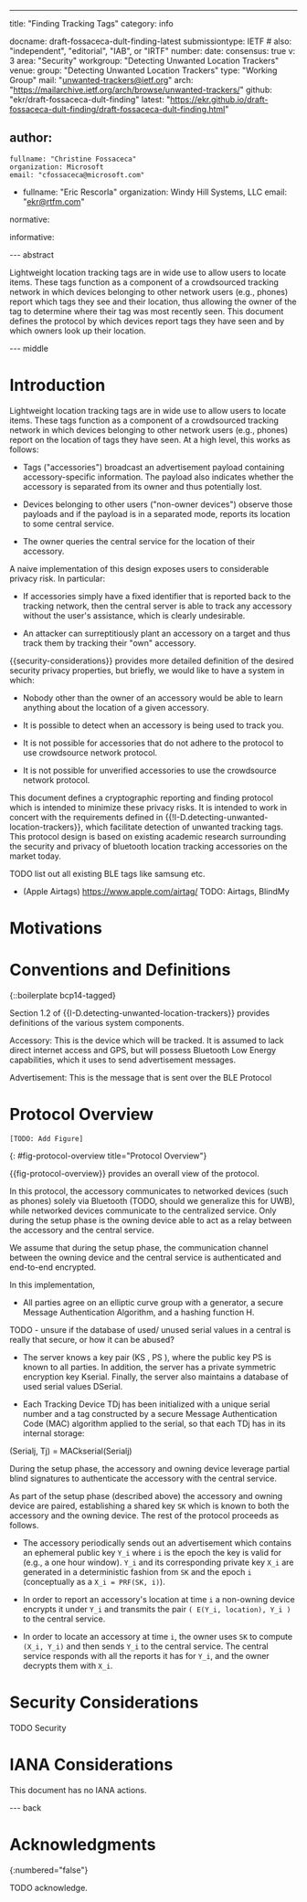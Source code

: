 ---
title: "Finding Tracking Tags"
category: info

docname: draft-fossaceca-dult-finding-latest
submissiontype: IETF  # also: "independent", "editorial", "IAB", or "IRTF"
number:
date:
consensus: true
v: 3
area: "Security"
workgroup: "Detecting Unwanted Location Trackers"
venue:
  group: "Detecting Unwanted Location Trackers"
  type: "Working Group"
  mail: "unwanted-trackers@ietf.org"
  arch: "https://mailarchive.ietf.org/arch/browse/unwanted-trackers/"
  github: "ekr/draft-fossaceca-dult-finding"
  latest: "https://ekr.github.io/draft-fossaceca-dult-finding/draft-fossaceca-dult-finding.html"

author:
 -
    fullname: "Christine Fossaceca"
    organization: Microsoft
    email: "cfossaceca@microsoft.com"

 -
    fullname: "Eric Rescorla"
    organization: Windy Hill Systems, LLC
    email: "ekr@rtfm.com"

normative:

informative:


--- abstract

Lightweight location tracking tags are in wide use to allow users
to locate items. These tags function as a component of a crowdsourced
tracking network in which devices belonging to other network
users (e.g., phones) report which
tags they see and their location, thus allowing the owner of the
tag to determine where their tag was most recently seen. This
document defines the protocol by which devices report tags
they have seen and by which owners look up their location.


--- middle

# Introduction

Lightweight location tracking tags are in wide use to allow users to
locate items. These tags function as a component of a crowdsourced
tracking network in which devices belonging to other network users
(e.g., phones) report on the location of tags they have seen.
At a high level, this works as follows:

- Tags ("accessories") broadcast an advertisement payload containing
  accessory-specific information. The payload also indicates whether
  the accessory is separated from its owner and thus potentially lost.

- Devices belonging to other users ("non-owner devices")
  observe those payloads and if the payload is in a separated
  mode, reports its location to some central service.

- The owner queries the central service for the location of their
  accessory.

A naive implementation of this design exposes users to considerable
privacy risk. In particular:

* If accessories simply have a fixed identifier that is reported back
  to the tracking network, then the central server is able to track
  any accessory without the user's assistance, which is clearly
  undesirable.

* An attacker can surreptitiously plant an accessory on a target
  and thus track them by tracking their "own" accessory.


{{security-considerations}} provides more detailed definition of the
desired security privacy properties, but briefly, we would like to
have a system in which:

- Nobody other than the owner of an accessory would be able to learn
anything about the location of a given accessory.

- It is possible to detect when an accessory is being used to track
you.

- It is not possible for accessories that do not adhere to the protocol to use crowdsource network protocol.

- It is not possible for unverified accessories to use the crowdsource network protocol.

This document defines a cryptographic reporting and finding protocol
which is intended to minimize these privacy risks. It is intended
to work in concert with the requirements defined in
{{!I-D.detecting-unwanted-location-trackers}}, which facilitate
detection of unwanted tracking tags. This protocol design is based on existing academic research surrounding the security and privacy of bluetooth location tracking accessories on the market today.



TODO list out all existing BLE tags like samsung etc.
- (Apple Airtags) https://www.apple.com/airtag/
TODO: Airtags, BlindMy

# Motivations





# Conventions and Definitions

{::boilerplate bcp14-tagged}

Section 1.2 of {{I-D.detecting-unwanted-location-trackers}} provides
definitions of the various system components.

Accessory: This is the device which will be tracked. It is assumed to lack direct internet access and GPS, but will possess Bluetooth Low Energy capabilities, which it uses to send advertisement messages.

Advertisement: This is the message that is sent over the BLE Protocol


# Protocol Overview

~~~~
[TODO: Add Figure]
~~~~
{: #fig-protocol-overview title="Protocol Overview"}

{{fig-protocol-overview}} provides an overall view of the protocol.

In this protocol, the accessory communicates to networked devices (such as phones) solely via Bluetooth  (TODO, should we generalize this for UWB), while networked devices communicate to the centralized service. Only during the setup phase is the owning device able to act as a relay between the accessory and the central service.

We assume that during the setup phase, the communication channel between the owning device and the central service is authenticated and end-to-end encrypted.

In this implementation,

- All parties agree on an elliptic curve group with a generator,
a secure Message Authentication Algorithm, and a hashing
function H.


TODO - unsure if the database of used/ unused serial values in a central is really that secure, or how it can be abused?

- The server knows a key pair (KS , PS ), where the public key
PS is known to all parties. In addition, the server has a private
symmetric encryption key Kserial. Finally, the server also
maintains a database of used serial values DSerial.



- Each Tracking Device TDj has been initialized with a unique
serial number and a tag constructed by a secure Message
Authentication Code (MAC) algorithm applied to the serial,
so that each TDj has in its internal storage:

(Serialj, Tj) = MACkserial(Serialj)


During the setup phase, the accessory and owning device leverage partial blind signatures to authenticate the accessory with the central service.



As part of the setup phase (described above) the accessory and
owning device are paired, establishing a shared key `SK`
which is known to both the accessory and the owning device.
The rest of the protocol proceeds as follows.

* The accessory periodically sends out an advertisement which contains
an ephemeral public key `Y_i` where `i` is the epoch the key is valid
for (e.g., a one hour window). `Y_i` and its corresponding private key
`X_i` are generated in a deterministic fashion from `SK` and the epoch
`i` (conceptually as a `X_i = PRF(SK, i)`).

* In order to report an accessory's location at time `i` a non-owning
device encrypts it under `Y_i` and transmits the pair
`( E(Y_i, location), Y_i )` to the central service.

* In order to locate an accessory at time `i`, the owner uses `SK` to
compute `(X_i, Y_i)` and then sends `Y_i` to the central service.
The central service responds with all the reports it has for `Y_i`,
and the owner decrypts them with `X_i`.





# Security Considerations

TODO Security


# IANA Considerations

This document has no IANA actions.


--- back

# Acknowledgments
{:numbered="false"}

TODO acknowledge.



